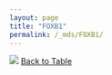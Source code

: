```yaml
---
layout: page
title: "FOXB1"
permalink: /_mds/FOXB1/
---
```


![](../../alns_9.28.22/aln_5HSAA041681_0.987.png?raw=true
)
[Back to Table](../../display)

